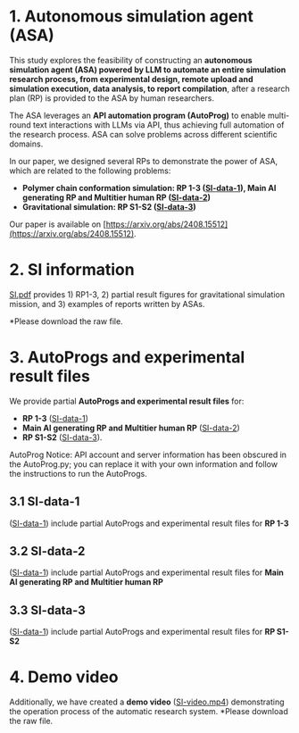 # 1. Autonomous simulation agent (ASA)
This study explores the feasibility of constructing an **autonomous simulation agent (ASA) powered by LLM to automate an entire simulation research process, from experimental design, remote upload and simulation execution, data analysis, to report compilation**, after a research plan (RP) is provided to the ASA by human researchers. 

The ASA leverages an **API automation program (AutoProg)** to enable multi-round text interactions with LLMs via API, thus achieving full automation of the research process. ASA can solve problems across different scientific domains. 

In our paper, we designed several RPs to demonstrate the power of ASA, which are related to the following problems:
- **Polymer chain conformation simulation: RP 1-3 ([SI-data-1](/SI-data-1)), Main AI generating RP and Multitier human RP ([SI-data-2](/SI-data-2))**
- **Gravitational simulation: RP S1-S2 ([SI-data-3](/SI-data-3))**

Our paper is available on [https://arxiv.org/abs/2408.15512](https://arxiv.org/abs/2408.15512).

# 2. SI information
[SI.pdf](SI.pdf) provides 1) RP1-3, 2) partial result figures for gravitational simulation mission, and 3) examples of reports written by ASAs.

*Please download the raw file.

# 3. AutoProgs and experimental result files
We provide partial **AutoProgs and experimental result files** for:
- **RP 1-3** ([SI-data-1](/SI-data-1))
- **Main AI generating RP and Multitier human RP** ([SI-data-2](/SI-data-2))
- **RP S1-S2** ([SI-data-3](/SI-data-3)).

AutoProg Notice: API account and server information has been obscured in the AutoProg.py; you can replace it with your own information and follow the instructions to run the AutoProgs.

## 3.1 SI-data-1
([SI-data-1](/SI-data-1)) include partial AutoProgs and experimental result files for **RP 1-3**

## 3.2 SI-data-2
([SI-data-1](/SI-data-1)) include partial AutoProgs and experimental result files for **Main AI generating RP and Multitier human RP**

## 3.3 SI-data-3
([SI-data-1](/SI-data-1)) include partial AutoProgs and experimental result files for **RP S1-S2**

# 4. Demo video
Additionally, we have created a **demo video** ([SI-video.mp4](SI-video.mp4)) demonstrating the operation process of the automatic research system.
*Please download the raw file.

